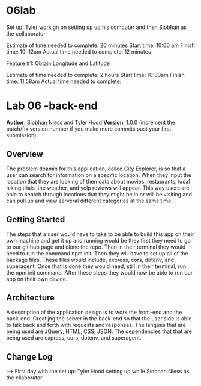 # 06lab

Set up: Tyler workign on setting up up his computer and then Siobhan as the collaborator 

Estimate of time needed to complete: 20 minutes
Start time: 10:00 am
Finish time: 10: 12am
Actual time needed to complete: 12 minutes


Feature #1: Obtain Longitude and Latitude 

Estimate of time needed to complete: 2 hours
Start time: 10:30am
Finish time: 11:58am
Actual time needed to complete: 

# Lab 06 -back-end 

**Author**: Siobhan Niess and Tyler Hood
**Version**: 1.0.0 (increment the patch/fix version number if you make more commits past your first submission)

## Overview
<!-- Provide a high level overview of what this application is and why you are building it, beyond the fact that it's an assignment for this class. (i.e. What's your problem domain?) -->
The problem doamin for this application, called City Explorer, is so that a user can search for information on a specific location. When they input the location that they are looking of then data about movies, restaurants, local hiking trials, the weather, and yelp reviews will appear. This way users are able to search through locations that they might be in or will be visiting and can pull up and view serveral different categories at the same time. 

## Getting Started
<!-- What are the steps that a user must take in order to build this app on their own machine and get it running? -->
The steps that a user would have to take to be able to build this app on their own machine and get it up and running would be they first they need to go to our git hub page and clone the repo. Then in their terminal they would need to run the command npm init. Then they will have to set up all of the package files. These files would include, express, cors, dotenv, and superagent. Once that is done they would need, still in their terminal, run the npm init command. After these steps they would now be able to run our app on their own device.

## Architecture
<!-- Provide a detailed description of the application design. What technologies (languages, libraries, etc) you're using, and any other relevant design information. --> A description of the application design is to work the front-end and the back-end. Creatijng the server in the back-end so that the user side is able to talk back and forth with requests and responses. The langues that are being used are JQuery, HTML, CSS, JSON. The dependencies that that are being used are express, cors, dotenv, and superagent. 

## Change Log
<!-- Use this area to document the iterative changes made to your application as each feature is successfully implemented. Use time stamps. 

11-20-2018 4:59pm - Application now has a fully-functional express server, with a GET route for the location resource.

## Credits and Collaborations
<!-- Give credit (and a link) to other people or resources that helped you build this application. -->
--> First day with the set up: Tyler Hood setting up while Siobhan Niess  as the cllaborator 